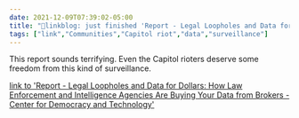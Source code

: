 ```yaml
---
date: 2021-12-09T07:39:02-05:00
title: "🔗linkblog: just finished 'Report - Legal Loopholes and Data for Dollars: How Law Enforcement and Intelligence Agencies Are Buying Your Data from Brokers - Center for Democracy and Technology'"
tags: ["link","Communities","Capitol riot","data","surveillance"]
---
```

This report sounds terrifying. Even the Capitol rioters deserve some freedom from this kind of surveillance.
 
[link to 'Report - Legal Loopholes and Data for Dollars: How Law Enforcement and Intelligence Agencies Are Buying Your Data from Brokers - Center for Democracy and Technology'](https://cdt.org/insights/report-legal-loopholes-and-data-for-dollars-how-law-enforcement-and-intelligence-agencies-are-buying-your-data-from-brokers/?utm_source=rss)
